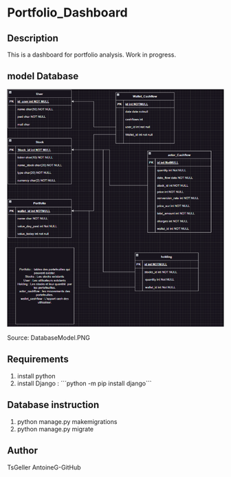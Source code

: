 # Portfolio_Dashboard
## Description
This is a dashboard for portfolio analysis. Work in progress.
## model Database
![Alt text](DatabaseModel.PNG?raw=true "DatabaseModel")

Source: DatabaseModel.PNG
## Requirements
1. install python 
2. install Django : ´´´python -m pip install django```
## Database instruction 
1. python manage.py makemigrations
2. python manage.py migrate
## Author
TsGeller AntoineG-GitHub